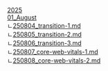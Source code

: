 [2025](https://api.github.com/repos/kh1012/til/contents/2025)<br />[01_August](https://github.com/kh1012/til/tree/main/2025/01_August)<br />
    ㄴ[250804_transition-1.md](https://github.com/kh1012/til/blob/main/2025/01_August/250804_transition-1.md)<br />
    ㄴ[250805_transition-2.md](https://github.com/kh1012/til/blob/main/2025/01_August/250805_transition-2.md)<br />
    ㄴ[250806_transition-3.md](https://github.com/kh1012/til/blob/main/2025/01_August/250806_transition-3.md)<br />
    ㄴ[250807_core-web-vitals-1.md](https://github.com/kh1012/til/blob/main/2025/01_August/250807_core-web-vitals-1.md)<br />
    ㄴ[250808_core-web-vitals-2.md](https://github.com/kh1012/til/blob/main/2025/01_August/250808_core-web-vitals-2.md)<br />
<br />